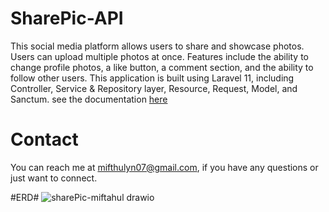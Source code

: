 # SharePic-API #
This social media platform allows users to share and showcase photos. Users can upload multiple photos at once. Features include the ability to change profile photos, a like button, a comment section, and the ability to follow other users. This application is built using Laravel 11, including Controller, Service & Repository layer, Resource, Request, Model, and Sanctum. see the documentation [here](https://www.postman.com/navigation-geologist-83622853/workspace/sharepic-miftahul-workspace/collection/23587549-399e7aa3-71ae-4d57-be1b-3f69a6e4ff9b?action=share&creator=23587549)

# Contact # 
You can reach me at mifthulyn07@gmail.com, if you have any questions or just want to connect.

#ERD#
![sharePic-miftahul drawio](https://github.com/mifthulyn07/sharepic-api/assets/84966642/d34bdd25-73c1-49bf-9441-4dbd2b3e5c24)
